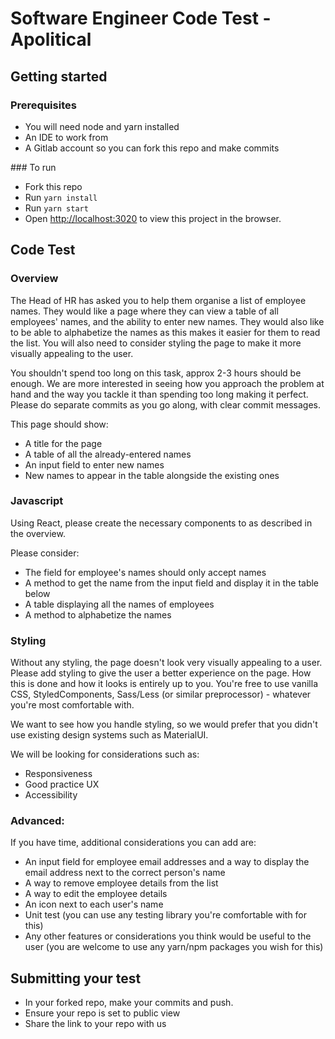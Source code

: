 # Software Engineer Code Test - Apolitical

## Getting started

### Prerequisites

- You will need node and yarn installed
- An IDE to work from
- A Gitlab account so you can fork this repo and make commits

### To run

- Fork this repo
- Run `yarn install`
- Run `yarn start`
- Open [http://localhost:3020](http://localhost:3020) to view this project in the browser.

## Code Test

### Overview

The Head of HR has asked you to help them organise a list of employee names. They would like a page where they can view a table of all employees' names, and the ability to enter new names. They would also like to be able to alphabetize the names as this makes it easier for them to read the list. 
You will also need to consider styling the page to make it more visually appealing to the user. 

You shouldn't spend too long on this task, approx 2-3 hours should be enough. We are more interested in seeing how you approach the problem at hand and the way you tackle it than spending too long making it perfect. 
Please do separate commits as you go along, with clear commit messages. 

This page should show: 
- A title for the page
- A table of all the already-entered names
- An input field to enter new names
- New names to appear in the table alongside the existing ones

### Javascript

Using React, please create the necessary components to as described in the overview. 

Please consider:

- The field for employee's names should only accept names
- A method to get the name from the input field and display it in the table below
- A table displaying all the names of employees
- A method to alphabetize the names


### Styling

Without any styling, the page doesn't look very visually appealing to a user. Please add styling to give the user a better experience on the page. How this is done and how it looks is entirely up to you. You're free to use vanilla CSS, StyledComponents, Sass/Less (or similar preprocessor) - whatever you're most comfortable with. 

We want to see how you handle styling, so we would prefer that you didn't use existing design systems such as MaterialUI. 

We will be looking for considerations such as:

- Responsiveness
- Good practice UX
- Accessibility

### Advanced:

If you have time, additional considerations you can add are: 

- An input field for employee email addresses and a way to display the email address next to the correct person's name
- A way to remove employee details from the list
- A way to edit the employee details
- An icon next to each user's name
- Unit test (you can use any testing library you're comfortable with for this)
- Any other features or considerations you think would be useful to the user (you are welcome to use any yarn/npm packages you wish for this)


## Submitting your test

- In your forked repo, make your commits and push.
- Ensure your repo is set to public view
- Share the link to your repo with us
